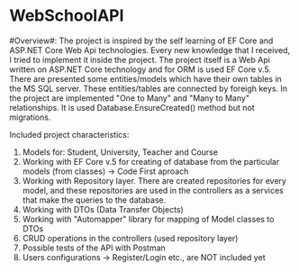# WebSchoolAPI

#Overview#:
The project is inspired by the self learning of EF Core and ASP.NET Core Web Api technologies. Every new knowledge that I received, I tried to implement it inside the project.
The project itself is a Web Api written on ASP.NET Core technology and for ORM is used EF Core v.5. There are presented some entities/models which have their own tables in the MS SQL server. These entities/tables are connected by foreigh keys. 
In the project are implemented "One to Many" and "Many to Many" relationships. It is used Database.EnsureCreated() 
method but not migrations. 

Included project characteristics:

1. Models for: Student, University, Teacher and Course
2. Working with EF Core v.5 for creating of database from the particular models (from classes) -> Code First aproach
3. Working with Repository layer. There are created repositories for every model, and these repositories are used in the controllers as a services that make the queries to the database.
4. Working with DTOs (Data Transfer Objects)
5. Working with "Automapper" library for mapping of Model classes to DTOs
6. CRUD operations in the controllers (used repository layer)
7. Possible tests of the API with Postman 
8. Users configurations -> Register/Login etc., are NOT included yet
